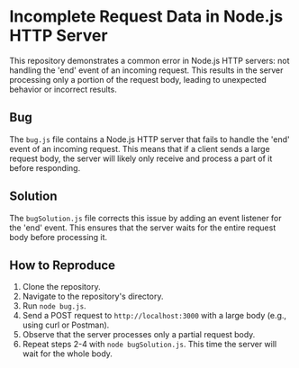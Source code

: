 # Incomplete Request Data in Node.js HTTP Server

This repository demonstrates a common error in Node.js HTTP servers: not handling the 'end' event of an incoming request. This results in the server processing only a portion of the request body, leading to unexpected behavior or incorrect results.

## Bug
The `bug.js` file contains a Node.js HTTP server that fails to handle the 'end' event of an incoming request.  This means that if a client sends a large request body, the server will likely only receive and process a part of it before responding.

## Solution
The `bugSolution.js` file corrects this issue by adding an event listener for the 'end' event. This ensures that the server waits for the entire request body before processing it.

## How to Reproduce
1. Clone the repository.
2. Navigate to the repository's directory.
3. Run `node bug.js`. 
4. Send a POST request to `http://localhost:3000` with a large body (e.g., using curl or Postman).
5. Observe that the server processes only a partial request body.
6. Repeat steps 2-4 with `node bugSolution.js`.  This time the server will wait for the whole body.
